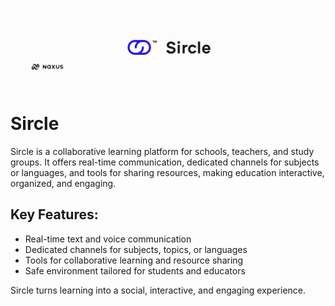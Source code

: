 ![logo(Sircle)](./sircle.jpg)

# Sircle
Sircle is a collaborative learning platform for schools, teachers, and study groups. It offers real-time communication, dedicated channels for subjects or languages, and tools for sharing resources, making education interactive, organized, and engaging.

## Key Features:

* Real-time text and voice communication
* Dedicated channels for subjects, topics, or languages
* Tools for collaborative learning and resource sharing
* Safe environment tailored for students and educators

Sircle turns learning into a social, interactive, and engaging experience.
